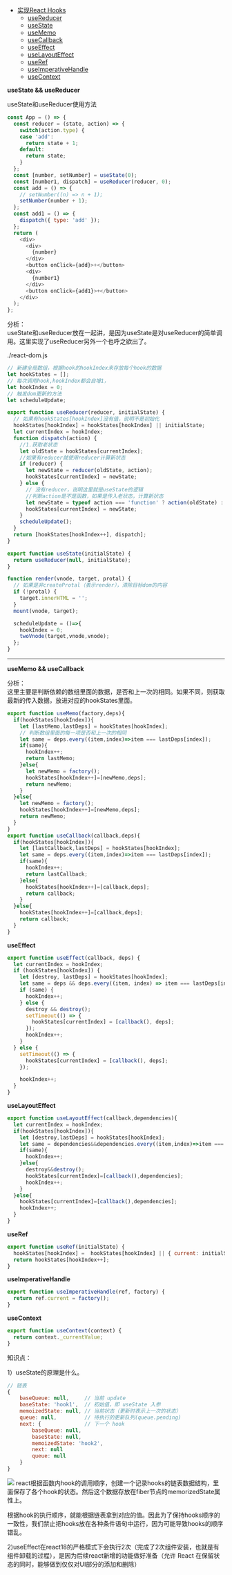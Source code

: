 - <a href="#实现React Hooks">实现React Hooks</a>
  - <a href="#useReducer">useReducer</a>
  - <a href="#useState">useState</a>
  - <a href="#useMemo">useMemo</a>
  - <a href="#useCallback">useCallback</a>
  - <a href="#useEffect">useEffect</a>
  - <a href="#useLayoutEffect">useLayoutEffect</a>
  - <a href="#useRef">useRef</a>
  - <a href="#useImperativeHandle">useImperativeHandle</a>
  - <a href="#useContext">useContext</a>


**<a id="useState">useState</a> && <a id="useReducer">useReducer</a>**  

useState和useReducer使用方法
```js
const App = () => {
  const reducer = (state, action) => {
    switch(action.type) {
    case 'add':
      return state + 1;
    default:
      return state;
    }
  };
  const [number, setNumber] = useState(0);
  const [number1, dispatch] = useReducer(reducer, 0);
  const add = () => {
    // setNumber((n) => n + 1);
    setNumber(number + 1);
  };
  const add1 = () => {
    dispatch({ type: 'add' });
  };
  return (
    <div>
      <div>
        {number}
      </div>
      <button onClick={add}>+</button>
      <div>
        {number1}
      </div>
      <button onClick={add1}>+</button>
    </div>
  );
};
```

分析：  
useState和useReducer放在一起讲，是因为useState是对useReducer的简单调用。这里实现了useReducer另外一个也呼之欲出了。  

./react-dom.js
```js
// 新建全局数组，根据hook的hookIndex来存放每个hook的数据
let hookStates = [];
// 每次调用hook,hookIndex都会自增1，
let hookIndex = 0;
// 触发dom更新的方法
let scheduleUpdate;

export function useReducer(reducer, initialState) {
  // 如果有hookStates[hookIndex]没有值，说明不是初始化
  hookStates[hookIndex] = hookStates[hookIndex] || initialState;
  let currentIndex = hookIndex;
  function dispatch(action) {
    //1.获取老状态
    let oldState = hookStates[currentIndex];
    //如果有reducer就使用reducer计算新状态
    if (reducer) {
      let newState = reducer(oldState, action);
      hookStates[currentIndex] = newState;
    } else {
      // 没有reducer，说明这里就是useState的逻辑
      //判断action是不是函数，如果是传入老状态，计算新状态
      let newState = typeof action === 'function' ? action(oldState) : action;
      hookStates[currentIndex] = newState;
    }
    scheduleUpdate();
  }
  return [hookStates[hookIndex++], dispatch];
}

export function useState(initialState) {
  return useReducer(null, initialState);
}

function render(vnode, target, protal) {
  // 如果是非createProtal（表示render），清除目标dom的内容
  if (!protal) {
    target.innerHTML = '';
  }
  mount(vnode, target);

  scheduleUpdate = ()=>{
    hookIndex = 0;
    twoVnode(target,vnode,vnode);
  };
}
```

---

**<a id="useMemo">useMemo</a> && <a id="useCallback">useCallback</a>**  

分析：  
这里主要是判断依赖的数组里面的数据，是否和上一次的相同。如果不同，则获取最新的传入数据，放进对应的hookStates里面。

```js
export function useMemo(factory,deps){
  if(hookStates[hookIndex]){
    let [lastMemo,lastDeps] = hookStates[hookIndex];
    // 判断数组里面的每一项是否和上一次的相同
    let same = deps.every((item,index)=>item === lastDeps[index]);
    if(same){
      hookIndex++;
      return lastMemo;
    }else{
      let newMemo = factory();
      hookStates[hookIndex++]=[newMemo,deps];
      return newMemo;
    }
  }else{
    let newMemo = factory();
    hookStates[hookIndex++]=[newMemo,deps];
    return newMemo;
  }
}
export function useCallback(callback,deps){
  if(hookStates[hookIndex]){
    let [lastCallback,lastDeps] = hookStates[hookIndex];
    let same = deps.every((item,index)=>item === lastDeps[index]);
    if(same){
      hookIndex++;
      return lastCallback;
    }else{
      hookStates[hookIndex++]=[callback,deps];
      return callback;
    }
  }else{
    hookStates[hookIndex++]=[callback,deps];
    return callback;
  }
}
```

**<a id="useEffect">useEffect</a>**

```js
export function useEffect(callback, deps) {
  let currentIndex = hookIndex;
  if (hookStates[hookIndex]) {
    let [destroy, lastDeps] = hookStates[hookIndex];
    let same = deps && deps.every((item, index) => item === lastDeps[index]);
    if (same) {
      hookIndex++;
    } else {
      destroy && destroy();
      setTimeout(() => {
        hookStates[currentIndex] = [callback(), deps];
      });
      hookIndex++;
    }
  } else {
    setTimeout(() => {
      hookStates[currentIndex] = [callback(), deps];
    });

    hookIndex++;
  }
}
```



**<a id="useLayoutEffect">useLayoutEffect</a>**

```js
export function useLayoutEffect(callback,dependencies){
  let currentIndex = hookIndex;
  if(hookStates[hookIndex]){
    let [destroy,lastDeps] = hookStates[hookIndex];
    let same = dependencies&&dependencies.every((item,index)=>item === lastDeps[index]);
    if(same){
      hookIndex++;
    }else{
      destroy&&destroy();
      hookStates[currentIndex]=[callback(),dependencies];
      hookIndex++;
    }
  }else{
    hookStates[currentIndex]=[callback(),dependencies];
    hookIndex++;
  }
}
```


**<a id="useRef">useRef</a>**

```js
export function useRef(initialState) {
  hookStates[hookIndex] =  hookStates[hookIndex] || { current: initialState };
  return hookStates[hookIndex++];
}
```


**<a id="useImperativeHandle">useImperativeHandle</a>**

```js
export function useImperativeHandle(ref, factory) {
  return ref.current = factory();
}
```


**<a id="useContext">useContext</a>**

```js
export function useContext(context) {
  return context._currentValue;
}
```



知识点：  

1）useState的原理是什么。
```js
// 链表
{
    baseQueue: null,     // 当前 update
    baseState: 'hook1',  // 初始值，即 useState 入参
    memoizedState: null, // 当前状态（更新时表示上一次的状态）
    queue: null,         // 待执行的更新队列(queue.pending)
    next: {              // 下一个 hook
        baseQueue: null,
        baseState: null,
        memoizedState: 'hook2',
        next: null
        queue: null
    }
}
```
![](./assets/fiber-hooks.png)
react根据函数内hook的调用顺序，创建一个记录hooks的链表数据结构，里面保存了各个hook的状态。然后这个数据存放在fiber节点的memorizedState属性上。

根据hook的执行顺序，就能根据链表拿到对应的值。因此为了保持hooks顺序的一致性，我们禁止把hooks放在各种条件语句中运行，因为可能导致hooks的顺序错乱。  

2)useEffect在react18的严格模式下会执行2次（完成了2次组件安装，也就是有组件卸载的过程），是因为后续react新增的功能做好准备（允许 React 在保留状态的同时，能够做到仅仅对UI部分的添加和删除）